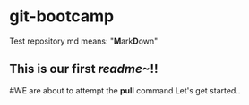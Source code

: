 # git-bootcamp
Test repository
md means: "**M**ark**D**own"

## This is our first *readme*~!!
#WE  are about to attempt the **pull** command
Let's get started..

